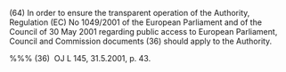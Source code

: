 (64) In order to ensure the transparent operation of the Authority, Regulation (EC) No 1049/2001 of the European Parliament and of the Council of 30 May 2001 regarding public access to European Parliament, Council and Commission documents (36) should apply to the Authority.

%%% (36)  OJ L 145, 31.5.2001, p. 43.